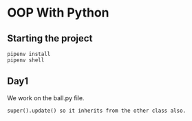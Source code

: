 # OOP With Python

## Starting the project

    pipenv install
    pipenv shell

## Day1

We work on the ball.py file.


    super().update() so it inherits from the other class also.
